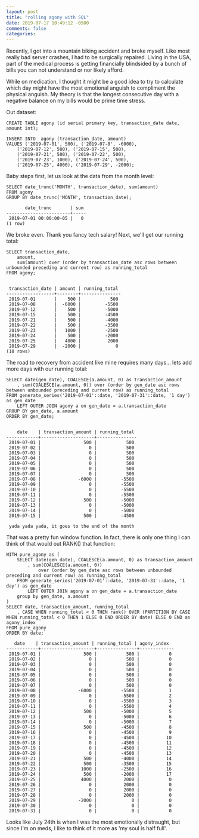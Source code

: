 ```yaml
---
layout: post
title: "rolling agony with SQL"
date: 2019-07-17 10:49:12 -0500
comments: false
categories:
---
```


Recently, I got into a mountain biking accident and broke myself. Like most really bad server crashes, I had to be surgically repaired. Living in the USA, part of the medical process is getting financially blindsided by a bunch of bills you can not understand or nor likely afford.  
  
While on medication, I thought it might be a good idea to try to calculate which day might have the most emotional anguish to compliment the physical anguish. My theory is that the longest consecutive day with a negative balance on my bills would be prime time stress.  
  
Out dataset:
```
CREATE TABLE agony (id serial primary key, transaction_date date, amount int);

INSERT INTO  agony (transaction_date, amount)
VALUES ('2019-07-01', 500), ('2019-07-8', -6000), 
    ('2019-07-12', 500), ('2019-07-15', 500),
    ('2019-07-21', 500), ('2019-07-22', 500),
    ('2019-07-23', 1000), ('2019-07-24', 500),
    ('2019-07-25', 4000), ('2019-07-29', -2000);
```

Baby steps first, let us look at the data from the month level:
```
SELECT date_trunc('MONTH', transaction_date), sum(amount)
FROM agony
GROUP BY date_trunc('MONTH', transaction_date);

       date_trunc       | sum 
------------------------+-----
 2019-07-01 00:00:00-05 |   0
(1 row)
```

We broke even. Thank you fancy tech salary!  Next, we'll get our running total:

```
SELECT transaction_date, 
    amount, 
    sum(amount) over (order by transaction_date asc rows between unbounded preceding and current row) as running_total
FROM agony;


 transaction_date | amount | running_total 
------------------+--------+---------------
 2019-07-01       |    500 |           500
 2019-07-08       |  -6000 |         -5500
 2019-07-12       |    500 |         -5000
 2019-07-15       |    500 |         -4500
 2019-07-21       |    500 |         -4000
 2019-07-22       |    500 |         -3500
 2019-07-23       |   1000 |         -2500
 2019-07-24       |    500 |         -2000
 2019-07-25       |   4000 |          2000
 2019-07-29       |  -2000 |             0
(10 rows)
```

The road to recovery from accident like mine requires many days... lets add more days with our running total:
```
SELECT date(gen_date), COALESCE(a.amount, 0) as transaction_amount
    , sum(COALESCE(a.amount, 0)) over (order by gen_date asc rows between unbounded preceding and current row) as running_total
FROM generate_series('2019-07-01'::date, '2019-07-31'::date, '1 day') as gen_date
    LEFT OUTER JOIN agony a on gen_date = a.transaction_date
GROUP BY gen_date, a.amount
ORDER BY gen_date;


    date    | transaction_amount | running_total 
------------+--------------------+---------------
 2019-07-01 |                500 |           500
 2019-07-02 |                  0 |           500
 2019-07-03 |                  0 |           500
 2019-07-04 |                  0 |           500
 2019-07-05 |                  0 |           500
 2019-07-06 |                  0 |           500
 2019-07-07 |                  0 |           500
 2019-07-08 |              -6000 |         -5500
 2019-07-09 |                  0 |         -5500
 2019-07-10 |                  0 |         -5500
 2019-07-11 |                  0 |         -5500
 2019-07-12 |                500 |         -5000
 2019-07-13 |                  0 |         -5000
 2019-07-14 |                  0 |         -5000
 2019-07-15 |                500 |         -4500

 yada yada yada, it goes to the end of the month
```

That was a pretty fun window function. In fact, there is only one thing I can think of that would out RANK() that function:

```
WITH pure_agony as (
    SELECT date(gen_date), COALESCE(a.amount, 0) as transaction_amount
        , sum(COALESCE(a.amount, 0))    
            over (order by gen_date asc rows between unbounded preceding and current row) as running_total
    FROM generate_series('2019-07-01'::date, '2019-07-31'::date, '1 day') as gen_date
        LEFT OUTER JOIN agony a on gen_date = a.transaction_date
    group by gen_date, a.amount
)
SELECT date, transaction_amount, running_total
    , CASE WHEN running_total < 0 THEN rank() OVER (PARTITION BY CASE WHEN running_total < 0 THEN 1 ELSE 0 END ORDER BY date) ELSE 0 END as agony_index
FROM pure_agony
ORDER BY date;

   date    | transaction_amount | running_total | agony_index 
------------+--------------------+---------------+-------------
 2019-07-01 |                500 |           500 |           0
 2019-07-02 |                  0 |           500 |           0
 2019-07-03 |                  0 |           500 |           0
 2019-07-04 |                  0 |           500 |           0
 2019-07-05 |                  0 |           500 |           0
 2019-07-06 |                  0 |           500 |           0
 2019-07-07 |                  0 |           500 |           0
 2019-07-08 |              -6000 |         -5500 |           1
 2019-07-09 |                  0 |         -5500 |           2
 2019-07-10 |                  0 |         -5500 |           3
 2019-07-11 |                  0 |         -5500 |           4
 2019-07-12 |                500 |         -5000 |           5
 2019-07-13 |                  0 |         -5000 |           6
 2019-07-14 |                  0 |         -5000 |           7
 2019-07-15 |                500 |         -4500 |           8
 2019-07-16 |                  0 |         -4500 |           9
 2019-07-17 |                  0 |         -4500 |          10
 2019-07-18 |                  0 |         -4500 |          11
 2019-07-19 |                  0 |         -4500 |          12
 2019-07-20 |                  0 |         -4500 |          13
 2019-07-21 |                500 |         -4000 |          14
 2019-07-22 |                500 |         -3500 |          15
 2019-07-23 |               1000 |         -2500 |          16
 2019-07-24 |                500 |         -2000 |          17
 2019-07-25 |               4000 |          2000 |           0
 2019-07-26 |                  0 |          2000 |           0
 2019-07-27 |                  0 |          2000 |           0
 2019-07-28 |                  0 |          2000 |           0
 2019-07-29 |              -2000 |             0 |           0
 2019-07-30 |                  0 |             0 |           0
 2019-07-31 |                  0 |             0 |           0
```

Looks like July 24th is when I was the most emotionally distraught, but since I'm on meds, I like to think of it more as 'my soul is half full'.

